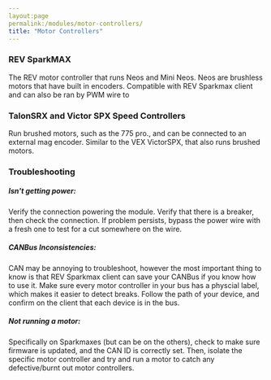 ```yaml
---
layout:page
permalink:/modules/motor-controllers/
title: "Motor Controllers"
---
```


### REV SparkMAX

The REV motor controller that runs Neos and Mini Neos. Neos are brushless motors that have built in encoders. Compatible with REV Sparkmax client and can also be ran by PWM wire to

### TalonSRX and Victor SPX Speed Controllers

Run brushed motors, such as the 775 pro., and can be connected to an external mag encoder. Similar to the VEX VictorSPX, that also runs brushed motors.

### Troubleshooting

##### Isn't getting power:

Verify the connection powering the module. Verify that there is a breaker, then check the connection. If problem persists, bypass the power wire with a fresh one to test for a cut somewhere on the wire.

##### CANBus Inconsistencies:

CAN may be annoying to troubleshoot, however the most important thing to know is that REV Sparkmax client can save your CANBus if you know how to use it. Make sure every motor controller in your bus has a physcial label, which makes it easier to detect breaks. Follow the path of your device, and confirm on the client that each device is in the bus.

##### Not running a motor:

Specifically on Sparkmaxes (but can be on the others), check to make sure firmware is updated, and the CAN ID is correctly set. Then,  isolate the specific motor controller and try and run a motor to catch any defective/burnt out motor controllers.
